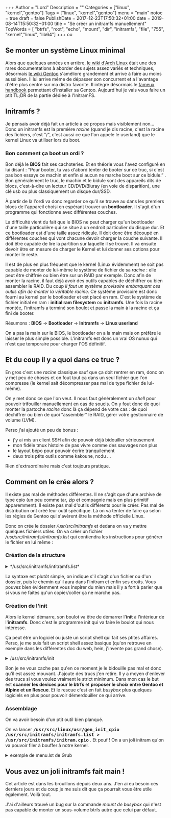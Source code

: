 +++
Author = "Lord"
Description = ""
Categories = ["linux", "kernel","gentoo"]
Tags = ["linux", "kernel","gentoo"]
menu = "main"
notoc = true
draft = false
PublishDate = 2017-12-23T17:50:32+01:00
date = 2019-08-14T15:50:32+01:00
title = "Se créer un initramfs manuellement"
TopWords = [  "btrfs", "root", "echo", "mount", "dir", "initramfs", "file", "755", "kernel","linux", "lib64"]
+++
ou

## Se monter un système Linux minimal

Alors que quelques années en arrière, [le wiki d'Arch Linux](https://wiki.archlinux.org/) était une des rares documentations à aborder des sujets assez variés et techniques, désormais [le wiki Gentoo](https://wiki.gentoo.org/) s'améliore grandement et arrive à faire au moins aussi bien.
Il lui arrive même de dépasser son concurrent et a l'avantage d'être plus centré sur ma distro favorite.
Il intègre désormais le [fameux handbook](https://wiki.gentoo.org/wiki/Handbook:AMD64) permettant d'installer sa Gentoo.
Aujourd'hui je vais vous faire un ptit TL;DR de la partie dédiée à l'InitramFS.

## Initramfs ?
Je pensais avoir déjà fait un article à ce propos mais visiblement non…
Donc un initramfs est la première *racine* (quand je dis racine, c'est la racine des fichiers, c'est "/", c'est aussi ce que l'on appele le userland) que le kernel Linux va utiliser lors du boot. 

### Bon comment ça boot un ordi ?
Bon déjà le **BIOS** fait ses cachoteries.
Et en théorie vous l'avez configuré en lui disant : “Pour booter, tu vas d'abord tenter de booter sur ce truc, si c'est pas bon essaye ce machin et enfin si aucun ne marche boot sur ce bidule.” .
Bon généralement le truc, le machin et le bidule sont des appareils dits de blocs, c'est-à-dire un lecteur CD/DVD/Bluray (en voie de disparition), une clé usb ou plus classiquement un disque dur/SSD.

À partir de là l'ordi va donc regarder ce qu'il se trouve au dans les premiers blocs de l'appareil choisi en espérant trouver un **bootloader**.
Il s'agit d'un programme qui fonctionne avec différentes couches.

La difficulté vient du fait que le BIOS ne peut charger qu'un bootloader d'une taille particulière qui se situe à un endroit particulier du disque dur.
Et ce bootloader est d'une taille assez ridicule.
Il doit donc être découpé en différentes couches qui vont chacune devoir charger la couche suivante.
Il doit être capable de lire la partition sur laquelle il se trouve.
Il va ensuite devoir être en mesure de charger le Kernel et lui donner ses options pour monter le reste.

Il est de plus en plus fréquent que le kernel (Linux évidemment) ne soit pas capable de monter de lui-même le système de fichier de sa *racine* : elle peut être chiffrée ou bien être sur un RAID par exemple.
Donc afin de monter la racine, il faut déjà avoir des outils capables de déchiffrer ou bien assembler le RAID.
Du coup *il faut un système provisoire embarquant ces outils afin de monter la véritable racine*.
Ce système provisoire est donc fourni au kernel par le bootloader et est placé en ram.
C'est le système de fichier initial en ram : **initial ram filesystem** ou **initramfs**.
Une fois la racine montée, l'initramfs a terminé son boulot et passe la main à la racine et ça fini de booter.

Résumons : **BIOS** → **Bootloader** → **Initramfs** → **Linux userland**

On a pas la main sur le BIOS, le bootloader on a la main mais on préfère le laisser le plus simple possible. L'initramfs est donc un vrai OS nunux qui n'est que temporaire pour charger l'OS définitif.

## Et du coup il y a quoi dans ce truc ?
En gros c'est une *racine* classique sauf que ça doit rentrer en ram, donc on y met peu de choses et on fout tout ça dans un seul fichier que l'on compresse (le kernel sait décompresser pas mal de type fichier de lui-même).

On y met donc ce que l'on veut.
Il nous faut généralement un *shell* pour pouvoir trifouiller manuellement en cas de soucis.
On y fout donc de quoi monter la partoche *racine* donc là ça dépend de votre cas : de quoi déchiffrer ou bien de quoi "assembler" le RAID, gérer votre gestionnaire de volume (LVM).

Perso j'ai ajouté un peu de bonus : 

  - j'y ai mis un client SSH afin de pouvoir déjà bidouiller sérieusement
  - mon fidèle tmux histoire de pas vivre comme des sauvages non plus
  - le layout bépo pour pouvoir écrire tranquilement
  - deux trois ptits outils comme kakoune, ncdu …

Rien d'extraordinaire mais c'est toujours pratique.

## Comment on le crée alors ?
Il existe pas mal de méthodes différentes.
Il ne s'agit que d'une archive de type cpio (un peu comme tar, zip et compagnie mais en plus primitif apparemment).
Il existe pas mal d'outils différents pour le créer. Pas mal de distribution ont créé leur outil spécifique.
Là on va tenter de faire ça selon les règles de Gentoo qui s'avèrent être la méthode officielle Linux.

Donc on crée le dossier */usr/src/initramfs* et dedans on va y mettre quelques fichiers utiles. On va créer un fichier */usr/src/initramfs/initramfs.list* qui contiendra les instructions pour générer le fichier en lui même :

### Création de la structure

<details><summary>*/usr/src/initramfs/intitramfs.list*</summary>
{{< highlight shell >}}
# directory structure
dir /proc       755 0 0
dir /usr        755 0 0
dir /bin        755 0 0
dir /usr/bin    755 0 0
dir /sys        755 0 0
#dir /var        755 0 0
#dir /lib        755 0 0
dir /sbin       755 0 0
dir /lib64      755 0 0
dir /usr/lib64      755 0 0
#dir /lib32      755 0 0
dir /mnt        755 0 0
dir /mnt/root   755 0 0
dir /etc        755 0 0
dir /root       700 0 0
dir /dev        755 0 0
# depends
file /lib64/libmount.so.1       /lib64/libmount.so.1    755 0 0
file /lib64/libblkid.so.1       /lib64/libblkid.so.1    755 0 0
file /lib64/libc.so.6           /lib64/libc.so.6        755 0 0
file /lib64/libuuid.so.1        /lib64/libuuid.so.1     755 0 0
file /lib64/ld-linux-x86-64.so.2  /lib64/ld-linux-x86-64.so.2 755 0 0
file /lib64/libz.so.1           /lib64/libz.so.1        755 0 0
file /lib64/libpthread.so.0     /lib64/libpthread.so.0  755 0 0
file /lib64/liblzo2.so.2        /lib64/liblzo2.so.2     755 0 0
file /lib64/libresolv.so.2      /lib64/libresolv.so.2   755 0 0
file /lib64/libdl.so.2          /lib64/libdl.so.2       755 0 0
file /usr/lib64/libelf.so.1     /usr/lib64/libelf.so.1  755 0 0
file /lib64/libmnl.so.0         /lib64/libmnl.so.0      755 0 0
file /lib64/libnss_files.so.2   /lib64/libnss_files.so.2        755 0 0
file /lib64/libnss_dns.so.2     /lib64/libnss_dns.so.2  755 0 0
file /lib64/libutil.so.1        /lib64/libutil.so.1     755 0 0
file /lib64/libncurses.so.6     /lib64/libncurses.so.6  755 0 0
file /usr/lib64/libevent-2.1.so.6       /usr/lib64/libevent-2.1.so.6    755 0 0
# busybox
file /bin/busybox /bin/busybox 755 0 0
# btrfs
file /sbin/btrfs /sbin/btrfs 755 0 0
# our init script
file    /init                   /usr/src/initramfs/init 555 0 0
# our stuff
file /root/bepo.bmap            /usr/src/initramfs/bepo.bmap            444 0 0
file /usr/bin/ssh               /usr/bin/dbclient       555 0 0
file /bin/ip                    /bin/ip                 555 0 0
file /etc/nsswitch.conf         /etc/nsswitch.conf      755 0 0
file /sbin/boot                 /usr/src/initramfs/boot 555 0 0
file /usr/bin/tmux              /usr/bin/tmux           555 0 0
# mount fix
file /lib64/libmount.so.1	/lib64/libmount.so.1	555 0 0
file /lib64/libblkid.so.1	/lib64/libblkid.so.1	555 0 0
file /lib64/librt.so.1		/lib64/librt.so.1	555 0 0
file /lib64/libpthread.so.0	/lib64/libpthread.so.0	555 0 0
file /root/mount		/bin/mount		755 0 0

{{< / highlight >}}
</details>

La syntaxe est plutôt simple, on indique s'il s'agit d'un fichier ou d'un dossier, puis le chemin qu'il aura dans l'initram et enfin ses droits.
Vous pouvez bien évidemment vous inspirer du mien mais il y a fort à parier que si vous ne faites qu'un copier/coller ça ne marche pas.

### Création de l'init
Alors le kernel démarre, son boulot va être de démarrer l'**init** à l'intérieur de l'**initramfs**.
Donc c'est le programme init qui va faire le boulot qui nous intéresse.

Ça peut être un logiciel ou juste un script shell qui fait ses ptites affaires.
Perso, je me suis fait un script shell assez basique (qu'on retrouve en exemple dans les différentes doc du web, hein, j'invente pas grand chose).

<details><summary>/usr/src/initramfs/init</summary>
{{< highlight shell >}}
#!/bin/busybox sh

rescue_shell() {
  echo "$@"
  busybox --install -s
  busybox loadkmap < /root/bepo.bmap

  echo "Voulez-vous la conf réseau habituelle ?"
  read network
  if ! test -z "$network" ; then net_setup ; fi

  echo -e "Une fois fini de faire mumuse : \033[41mexec /sbin/boot\033[0m"

  setsid cttyhack sh
}

mount_root() {
  echo "scanning for btrfs filesystems...."
  /sbin/btrfs device scan
  echo "mounting /mnt/root"
  mount /dev/sdb /mnt/root -o subvolid=$1
}

finish_boot() {
  # clean up. The init process will remount proc sys and dev later
  umount /proc
  umount /sys
  umount /dev

  # switch to the real root and execute init
  exec switch_root /mnt/root /sbin/init
}

net_setup() {
  echo "nameserver 10.0.0.254" > /etc/resolv.conf
  ip link set dev eth0 up
  ip a a 10.0.0.3/8 dev eth0
  ip r a default via 10.0.0.254
}

boot_menu() {
  echo "Qu'est-ce qu'on boot aujourd'hui ?"
# Gentoo is installed in the subvolid 5 and Alpine in the 555
  echo -e "\t1 | A | B : Gentoo"
  echo -e "\t2 | É | Z : Alpine"
  echo -e "\t3 | R : Rescue"
  read -t 5 choice

  case $choice in
    "1" | "\"" | "A" | "a" | "B" | "b")
      echo "Ça sera Gentoo !"
      /sbin/btrfs device scan
      mount /dev/sdb /mnt/root -o subvolid=5 || rescue_shell "Error trying to mount rootfs"
    ;;
    "2" | "É" | "é" | "Z" | "z" | "alpine")
      echo "Go pour Alpine !"
      /sbin/btrfs device scan
      mount /dev/sdb /mnt/root -o subvolid=555 || rescue_shell "Error trying to mount rootfs"
    ;;
    "3" | "R" | "r" | "rescue")
      rescue_shell
    ;;
    *)
      echo "Pas de le temps de niaiser, c'est l'heure de booter."
      /sbin/btrfs device scan
      mount /dev/sdb /mnt/root -o subvolid=5 || rescue_shell "Error trying to mount rootfs"
  esac
}

# 1) temporarily mount proc and sys
mount -t proc none /proc
mount -t sysfs none /sys
mount -t devtmpfs none /dev

# 2) disable kernel messages from popping onto the screen
echo 0 > /proc/sys/kernel/printk

# 3 ) Custom boot loader
boot_menu


echo "All done.\n\n"
finish_boot || rescue_shell
{{< / highlight >}}
</details>

Bon je ne vous cache pas qu'en ce moment je le bidouille pas mal et donc qu'il est assez mouvant.
J'ajoute des trucs j'en retire.
Il y a moyen d'enlever des trucs si vous voulez vraiment le strict minimum.
Dans mon cas le but est **scanner les devices pour le btrfs** et **proposer le choix entre Gentoo et Alpine et un Rescue**.
Et le rescue c'est en fait *busybox* plus quelques logiciels en plus pour pouvoir démerdouiller ce qui arrive.

### Assemblage
On va avoir besoin d'un ptit outil bien planqué.

On va lancer **<samp>/usr/src/linux/usr/gen_init_cpio /usr/src/initramfs/initramfs.list > /usr/src/initramfs/initram.cpio</samp>** .
Et pouf !
On a un joli initram qu'on va pouvoir filer à bouffer à notre kernel.

<details><summary>exemple de menu.lst de Grub</summary>
<pre>
title Gentoo RAID
root(hd1,0)
kernel /boot/kernel511 rootflags=device=/dev/sdb,device=/dev/sda,… rootfstype=btrfs quiet
initrd /boot/initram.cpio
</pre>
</details>

## Vous avez un joli initramfs fait main !

Cet article est dans les brouillons depuis deux ans.
J'en ai eu besoin ces derniers jours et du coup je me suis dit que ça pourrait vous être utile également.
Voilà tout.

J'ai d'ailleurs trouvé un bug sur la commande *mount de busybox* qui n'est pas capable de monter un sous-volume btrfs autre que celui par défaut.
